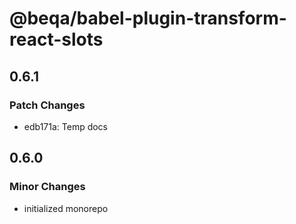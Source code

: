 # @beqa/babel-plugin-transform-react-slots

## 0.6.1

### Patch Changes

- edb171a: Temp docs

## 0.6.0

### Minor Changes

- initialized monorepo
